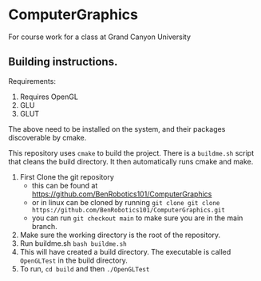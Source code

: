 # ComputerGraphics
For course work for a class at Grand Canyon University

## Building instructions.

Requirements:
1. Requires OpenGL
2. GLU
3. GLUT

The above need to be installed on the system, and their packages discoverable by cmake.

This repository uses `cmake` to build the project. 
There is a `buildme.sh` script that cleans the build directory.
It then automatically runs cmake and make.

1. First Clone the git repository
    - this can be found at https://github.com/BenRobotics101/ComputerGraphics
    - or in linux can be cloned by running
        `git clone git clone https://github.com/BenRobotics101/ComputerGraphics.git`
    - you can run `git checkout main` to make sure you are in the main branch. 
2. Make sure the working directory is the root of the repository.
3. Run buildme.sh `bash buildme.sh`
4. This will have created a build directory. The executable is called `OpenGLTest` in the build directory.
5. To run, `cd build` and then `./OpenGLTest`
